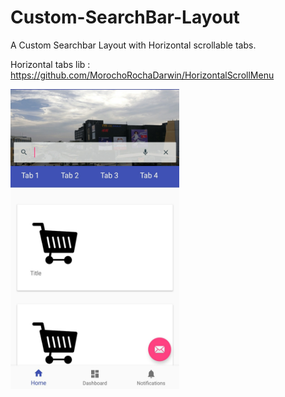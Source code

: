 # Custom-SearchBar-Layout
A Custom Searchbar Layout with Horizontal scrollable tabs. 

Horizontal tabs lib : https://github.com/MorochoRochaDarwin/HorizontalScrollMenu

<img src="https://github.com/SyedFaseehUddin/Custom-SearchBar-Layout/blob/master/search.jpg" height="480" width="270">

